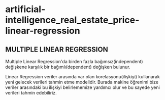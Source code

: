 # artificial-intelligence_real_estate_price-linear-regression

<h2>MULTIPLE LINEAR REGRESSION</h2>

<p> Multiple Linear Regression'da birden fazla bağımsız(independent) değişkene karşılık bir bağımlı(dependent) değişken bulunur.
 
Linear Regression veriler arasında var olan korelasyonu(ilişkiyi) kullanarak yeni gelecek verileri tahmin etme modelidir. Burada makine öğrenimi bize veriler arasındaki bu ilişkiyi belirlememize yardımcı olur ve bu sayede yeni verileri tahmin edebiliriz. </p>

